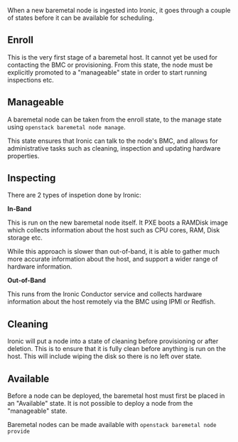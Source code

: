 When a new baremetal node is ingested into Ironic, it goes through a couple of states before it can be available for scheduling.

## Enroll

This is the very first stage of a baremetal host. It cannot yet be used for contacting the BMC or provisioning. From this state, the node must be explicitly promoted to a "manageable" state in order to start running inspections etc.

## Manageable

A baremetal node can be taken from the enroll state, to the manage state using `openstack baremetal node manage`.

This state ensures that Ironic can talk to the node's BMC, and allows for administrative tasks such as cleaning, inspection and updating hardware properties.

## Inspecting

There are 2 types of inspetion done by Ironic:

**In-Band**

This is run on the new baremetal node itself. It PXE boots a RAMDisk image which collects information about the host such as CPU cores, RAM, Disk storage etc.

While this approach is slower than out-of-band, it is able to gather much more accurate information about the host, and support a wider range of hardware information.

**Out-of-Band**

This runs from the Ironic Conductor service and collects hardware information about the host remotely via the BMC using IPMI or Redfish.

## Cleaning

Ironic will put a node into a state of cleaning before provisioning or after deletion. This is to ensure that it is fully clean before anything is run on the host. This will include wiping the disk so there is no left over state.

## Available

Before a node can be deployed, the baremetal host must first be placed in an "Available" state. It is not possible to deploy a node from the "manageable" state.

Baremetal nodes can be made available with `openstack baremetal node provide`
